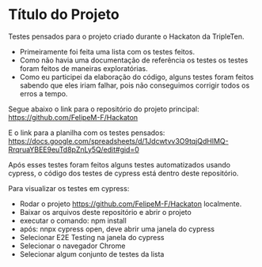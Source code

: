 
# Título do Projeto

Testes pensados para o projeto criado durante o Hackaton da TripleTen.

* Primeiramente foi feita uma lista com os testes feitos.
* Como não havia uma documentação de referência os testes os testes foram feitos de maneiras exploratórias.
* Como eu participei da elaboração do código, alguns testes foram feitos sabendo que eles iriam falhar, pois não conseguimos corrigir todos os erros a tempo.

Segue abaixo o link para o repositório do projeto principal:
https://github.com/FelipeM-F/Hackaton

E o link para a planilha com os testes pensados:
https://docs.google.com/spreadsheets/d/1Jdcwtvv3O9tqjQdHlMQ-RrqruaYBEE9euTd8pZnLy5Q/edit#gid=0

Após esses testes foram feitos alguns testes automatizados usando cypress, o código dos testes de cypress está dentro deste repositório.

Para visualizar os testes em cypress:
* Rodar o projeto https://github.com/FelipeM-F/Hackaton localmente.
* Baixar os arquivos deste repositório e abrir o projeto
* executar o comando: npm install
* após: nnpx cypress open, deve abrir uma janela do cypress
* Selecionar E2E Testing na janela do cypress
* Selecionar o navegador Chrome
* Selecionar algum conjunto de testes da lista
